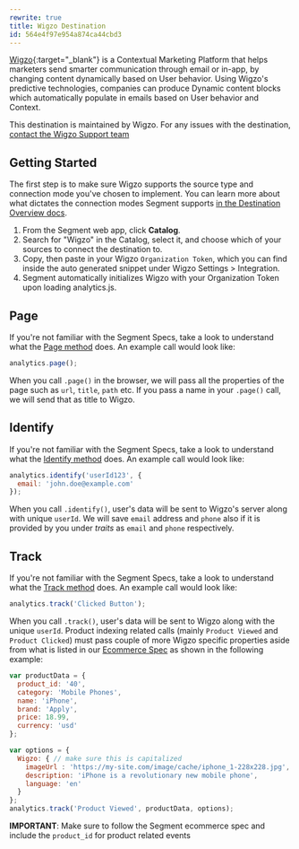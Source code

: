 ```yaml
---
rewrite: true
title: Wigzo Destination
id: 564e4f97e954a874ca44cbd3
---
```

[Wigzo](https://www.wigzo.com/){:target="_blank"} is a Contextual Marketing Platform that helps marketers send smarter communication through email or in-app, by changing content dynamically based on User behavior. Using Wigzo's predictive technologies, companies can produce Dynamic content blocks which automatically populate in emails based on User behavior and Context.

This destination is maintained by Wigzo. For any issues with the destination, [contact the Wigzo Support team](mailto:support@wigzo.com)


## Getting Started

The first step is to make sure Wigzo supports the source type and connection mode you've chosen to implement. You can learn more about what dictates the connection modes Segment supports [in the Destination Overview docs](/docs/connections/destinations/#connection-modes).

1. From the Segment web app, click **Catalog**.
2. Search for "Wigzo" in the Catalog, select it, and choose which of your sources to connect the destination to.
3. Copy, then paste in your Wigzo `Organization Token`, which you can find inside the auto generated snippet under Wigzo Settings > Integration.
4. Segment automatically initializes Wigzo with your Organization Token upon loading analytics.js.

## Page

If you're not familiar with the Segment Specs, take a look to understand what the [Page method](/docs/connections/spec/page/) does. An example call would look like:

```javascript
analytics.page();
```

When you call `.page()` in the browser, we will pass all the properties of the page such as `url`, `title`, `path` etc. If you pass a name in your `.page()` call, we will send that as title to Wigzo.

## Identify

If you're not familiar with the Segment Specs, take a look to understand what the [Identify method](/docs/connections/spec/identify/) does. An example call would look like:

```javascript
analytics.identify('userId123', {
  email: 'john.doe@example.com'
});
```

When you call `.identify()`, user's data will be sent to Wigzo's server along with unique `userId`. We will save `email` address and `phone` also if it is provided by you under *traits* as `email` and `phone` respectively.

## Track

If you're not familiar with the Segment Specs, take a look to understand what the [Track method](/docs/connections/spec/track/) does. An example call would look like:

```javascript
analytics.track('Clicked Button');
```

When you call `.track()`, user's data will be sent to Wigzo along with the unique `userId`.
Product indexing related calls (mainly `Product Viewed` and `Product Clicked`) must pass couple of more Wigzo specific properties aside from what is listed in our [Ecommerce Spec](/docs/connections/spec/ecommerce/v2/) as shown in the following example:

```js
var productData = {
  product_id: '40',
  category: 'Mobile Phones',
  name: 'iPhone',
  brand: 'Apply',
  price: 18.99,
  currency: 'usd'
};

var options = {
  Wigzo: { // make sure this is capitalized
    imageUrl : 'https://my-site.com/image/cache/iphone_1-228x228.jpg',
    description: 'iPhone is a revolutionary new mobile phone',
    language: 'en'
  }
};
analytics.track('Product Viewed', productData, options);
```

**IMPORTANT**: Make sure to follow the Segment ecommerce spec and include the `product_id` for product related events
